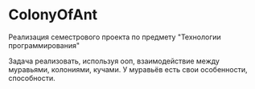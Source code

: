 # ColonyOfAnt
Реализация семестрового проекта по предмету "Технологии программирования"


Задача реализовать, используя ооп, взаимодействие между муравьями, колониями, кучами. У муравьёв есть свои особенности, способности.
